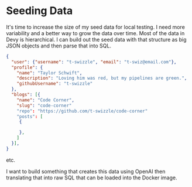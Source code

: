 # Seeding Data

It's time to increase the size of my seed data for local testing. I need more variability and a
better way to grow the data over time. Most of the data in Devy is hierarchical. I can build
out the seed data with that structure as big JSON objects and then parse that into SQL.

```json
{
  "user": {"username": "t-swizzle", "email": "t-swiz@email.com"},
  "profile": {
    "name": "Taylor Schwift",
    "description": "Loving him was red, but my pipelines are green.",
    "githubUsername": "t-swizzle"
  },
  "blogs": [{
    "name": "Code Corner",
    "slug": "code-corner"
    "repo": "https://github.com/t-swizzle/code-corner"
    "posts": [
     {

     },
    ]
  }],
}
```

etc.

I want to build something that creates this data using OpenAI then translating that
into raw SQL that can be loaded into the Docker image.
